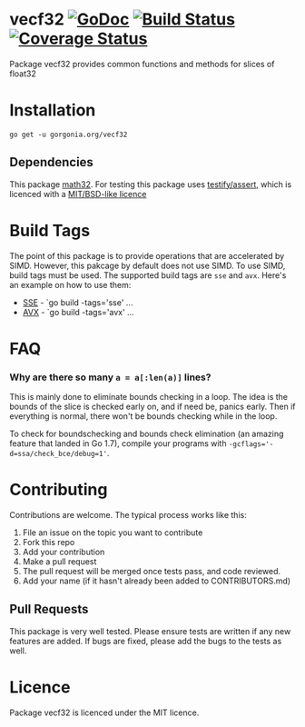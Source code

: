 # vecf32  [![GoDoc](https://godoc.org/gorgonia.org/vecf32?status.svg)](https://godoc.org/gorgonia.org/vecf32) [![Build Status](https://travis-ci.org/gorgonia/vecf32.svg?branch=master)](https://travis-ci.org/gorgonia/vecf32) [![Coverage Status](https://coveralls.io/repos/github/gorgonia/vecf32/badge.svg?branch=master)](https://coveralls.io/github/gorgonia/vecf32?branch=master)

Package vecf32 provides common functions and methods for slices of float32

# Installation

`go get -u gorgonia.org/vecf32`

## Dependencies

This package [math32](https://github.com/chewxy/math32). For testing this package uses [testify/assert](https://github.com/stretchr/testify), which is licenced with a [MIT/BSD-like licence](https://github.com/stretchr/testify/blob/master/LICENSE)

# Build Tags

The point of this package is to provide operations that are accelerated by SIMD. However, this pakcage by default does not use SIMD. To use SIMD, build tags must be used. The supported build tags are `sse` and `avx`. Here's an example on how to use them:

* [SSE](https://en.wikipedia.org/wiki/Streaming_SIMD_Extensions) - `go build -tags='sse' ...
* [AVX](https://en.wikipedia.org/wiki/Advanced_Vector_Extensions) - `go build -tags='avx' ...

# FAQ

### Why are there so many `a = a[:len(a)]` lines?
This is mainly done to eliminate bounds checking in a loop. The idea is the bounds of the slice is checked early on, and if need be, panics early. Then if everything is normal, there won't be bounds checking while in the loop.

To check for boundschecking and bounds check elimination (an amazing feature that landed in Go 1.7), compile your programs with `-gcflags='-d=ssa/check_bce/debug=1'`. 

# Contributing

Contributions are welcome. The typical process works like this:

1. File an issue  on the topic you want to contribute
2. Fork this repo
3. Add your contribution
4. Make a pull request
5. The pull request will be merged once tests pass, and code reviewed.
6. Add your name (if it hasn't already been added to CONTRIBUTORS.md)

## Pull Requests

This package is very well tested. Please ensure tests are written if any new features are added. If bugs are fixed, please add the bugs to the tests as well.

# Licence

Package vecf32 is licenced under the MIT licence.
